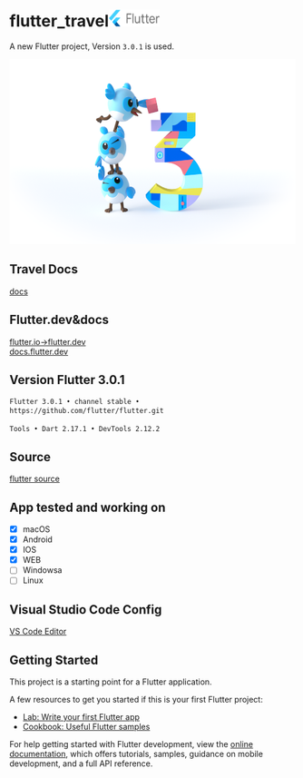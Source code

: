 # flutter_travel<img src="./docs/logos/flutter-lockup.png" width=90 height=30/>

A new Flutter project, Version `3.0.1` is used.

<div align="center">
<img src="./docs/logos/flutter3_hero.png" width=600 height=326/>
</div>

## Travel Docs
[docs](/docs)

## Flutter.dev&docs
[flutter.io->flutter.dev](https://flutter.dev/)  
[docs.flutter.dev](https://docs.flutter.dev/)

## Version Flutter 3.0.1
```
Flutter 3.0.1 • channel stable • https://github.com/flutter/flutter.git

Tools • Dart 2.17.1 • DevTools 2.12.2
```

## Source
[flutter source](https://github.com/orgs/flutter/repositories)

## App tested and working on 

- [x] macOS
- [x] Android
- [x] IOS
- [x] WEB
- [ ] Windowsa
- [ ] Linux

## Visual Studio Code Config
[VS Code Editor](https://code.visualstudio.com/docs/editor/debugging#_launch-configurations)

## Getting Started

This project is a starting point for a Flutter application.

A few resources to get you started if this is your first Flutter project:

- [Lab: Write your first Flutter app](https://docs.flutter.dev/get-started/codelab)
- [Cookbook: Useful Flutter samples](https://docs.flutter.dev/cookbook)

For help getting started with Flutter development, view the
[online documentation](https://docs.flutter.dev/), which offers tutorials,
samples, guidance on mobile development, and a full API reference.
